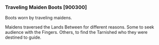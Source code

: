 ### Traveling Maiden Boots [900300]

Boots worn by traveling maidens.

Maidens traversed the Lands Between for different reasons. Some to seek audience with the Fingers. Others, to find the Tarnished who they were destined to guide.
